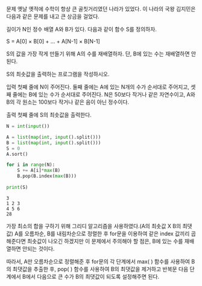 문제
옛날 옛적에 수학이 항상 큰 골칫거리였던 나라가 있었다. 이 나라의 국왕 김지민은 다음과 같은 문제를 내고 큰 상금을 걸었다.

길이가 N인 정수 배열 A와 B가 있다. 다음과 같이 함수 S를 정의하자.

S = A[0] × B[0] + ... + A[N-1] × B[N-1]

S의 값을 가장 작게 만들기 위해 A의 수를 재배열하자. 단, B에 있는 수는 재배열하면 안 된다.

S의 최솟값을 출력하는 프로그램을 작성하시오.

입력
첫째 줄에 N이 주어진다. 둘째 줄에는 A에 있는 N개의 수가 순서대로 주어지고, 셋째 줄에는 B에 있는 수가 순서대로 주어진다. N은 50보다 작거나 같은 자연수이고, A와 B의 각 원소는 100보다 작거나 같은 음이 아닌 정수이다.

출력
첫째 줄에 S의 최솟값을 출력한다.


```python
N = int(input())

A = list(map(int, input().split()))
B = list(map(int, input().split()))
S = 0
A.sort()

for i in range(N):
    S += A[i]*max(B)
    B.pop(B.index(max(B)))
    
print(S)
```

    3
    1 2 3
    4 5 6
    28


가장 최소의 합을 구하기 위해 그리디 알고리즘을 사용하였다.(A의 최솟값 X B의 최댓값)
A를 오름차순, B를 내림차순으로 정렬한 후 for문을 이용하여 같은 index 값끼리 곱해준다면 최솟값이 나오긴 하겠지만 이 문제에서 주의해야 할 점은, B에 있는 수를 재배열하면 안되는 것이다.

따라서, A만 오름차순으로 정렬해준 후 for문의 각 단계에서 max( ) 함수를 사용하여 B의 최댓값을 추출한 후, pop( ) 함수를 사용하여 B의 최댓값을 제거하고 반복문 다음 단계에서 B에서 다음으로 큰 수가 B의 최댓값이 되도록 설정해주면 된다.

